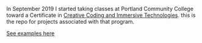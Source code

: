 In September 2019 I started taking classes at Portland Community 
College toward a Certificate in 
[Creative Coding and Immersive Technologies](https://www.pcc.edu/programs/music-and-sonic-arts/creative-coding.html).
this is the repo for projects associated with that program.

[See examples here](http://creative-coding.justinlmartin.com)
